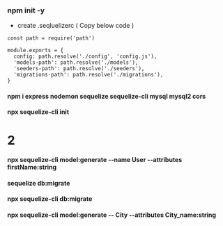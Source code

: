### npm init -y

- create .seqluelizerc ( Copy below code )

```
const path = require('path')

module.exports = {
  config: path.resolve('./config', 'config.js'),
  'models-path': path.resolve('./models'),
  'seeders-path': path.resolve('./seeders'),
  'migrations-path': path.resolve('./migrations'),
}

```

#### npm i express nodemon sequelize sequelize-cli mysql mysql2 cors

#### npx sequelize-cli init

# 2

#### npx sequelize-cli model:generate --name User --attributes firstName:string

#### sequelize db:migrate

#### npx sequelize-cli db:migrate

#### npx sequelize-cli model:generate -- City --attributes City_name:string
